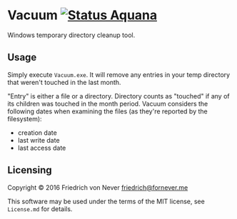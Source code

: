 Vacuum [![Status Aquana](https://img.shields.io/badge/status-aquana-yellowgreen.svg)](https://github.com/ForNeVeR/andivionian-status-classifier)
======

Windows temporary directory cleanup tool.

Usage
-----

Simply execute `Vacuum.exe`. It will remove any entries in your temp directory
that weren't touched in the last month.

"Entry" is either a file or a directory. Directory counts as "touched" if any of
its children was touched in the month period. Vacuum considers the following
dates when examining the files (as they're reported by the filesystem):

- creation date
- last write date
- last access date

Licensing
---------

Copyright © 2016 Friedrich von Never <friedrich@fornever.me>

This software may be used under the terms of the MIT license, see `License.md`
for details.
